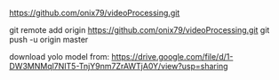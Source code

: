 https://github.com/onix79/videoProcessing.git

git remote add origin https://github.com/onix79/videoProcessing.git
git push -u origin master

download yolo model from: https://drive.google.com/file/d/1-DW3MNMql7NIT5-TnjY9nm7ZrAWTjA0Y/view?usp=sharing
